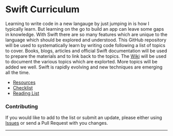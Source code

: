 # Swift Curriculum

Learning to write code in a new langauge by just jumping in is how I typically learn.
But learning on the go to build an app can leave some gaps in knowledge. 
With Swift there are so many features which are unique to the language which should
be explored and understood. This GitHub repository will be used to systematically
learn by writing code following a list of topics to cover. Books, blogs, articles
and official Swift documentation will be used to prepare the materials and to 
link back to the topics. The [Wiki] will be used to document the various topics
which are explorted. More topics will be added we well. Swift is rapidly evolving
and new techniques are emerging all the time.

* [Resources]
* [Checklist]
* [Reading List]

### Contributing

If you would like to add to the list or submit an update, please either using [Issues] or
send a Pull Request with you changes. 

---

[Wiki]: https://github.com/brennanMKE/SwiftCurriculum/wiki
[Issues]: https://github.com/brennanMKE/SwiftCurriculum/issues
[Resources]: https://github.com/brennanMKE/SwiftCurriculum/wiki/Resources
[Checklist]: https://github.com/brennanMKE/SwiftCurriculum/wiki/Checklist
[Reading List]: https://github.com/brennanMKE/SwiftCurriculum/wiki/Reading-List
